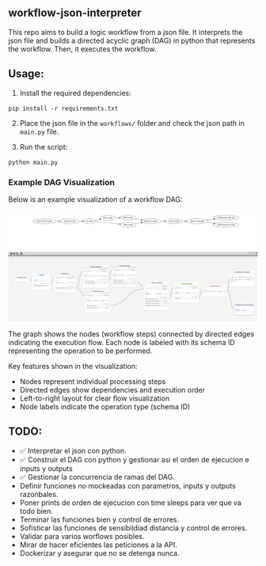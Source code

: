 ## workflow-json-interpreter

This repo aims to build a logic workflow from a json file. It interprets the json file and builds a directed acyclic graph (DAG) in python that represents the workflow. Then, it executes the workflow.

## Usage:

1. Install the required dependencies:
``` 
pip install -r requirements.txt
```
2. Place the json file in the `workflows/` folder and check the json path in `main.py` file.

3. Run the script:
```
python main.py
```

### Example DAG Visualization

Below is an example visualization of a workflow DAG:

![Example DAG](assets/plot_dag.jpg)

The graph shows the nodes (workflow steps) connected by directed edges indicating the execution flow. Each node is labeled with its schema ID representing the operation to be performed.

Key features shown in the visualization:
- Nodes represent individual processing steps
- Directed edges show dependencies and execution order
- Left-to-right layout for clear flow visualization
- Node labels indicate the operation type (schema ID)



## TODO:
- ✅ Interpretar el json con python.
- ✅ Construir el DAG con python y gestionar asi el orden de ejecucion e inputs y outputs
- ✅ Gestionar la concurrencia de ramas del DAG.
- Definir funciones no mockeadas con parametros, inputs y outputs razonbales.
- Poner prints de orden de ejecucion con time sleeps para ver que va todo bien.
- Terminar las funciones bien y control de errores.
- Sofisticar las funciones de sensibildiad distancia y control de errores.
- Validar para varios worflows posibles.
- Mirar de hacer eficientes las peticiones a la API.
- Dockerizar y asegurar que no se detenga nunca.
